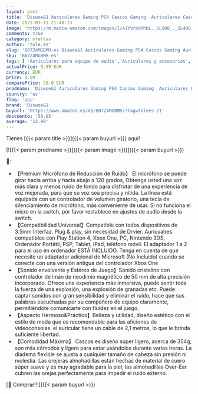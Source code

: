```yaml
---
layout: post
title: 'Diswoe&1 Auriculares Gaming PS4 Cascos Gaming  Auriculares Cascos Gaming de PC Estéreo con Micrófono Juego Gaming Headset con 3.5mm Jack Bajo Ruido Compatible con PC/Xbox One/Nintendo Switch/PC'
date: 2022-03-11 21:40:13
image: 'https://m.media-amazon.com/images/I/41YVrkdMhbL._SL500_._SL400_.jpg'
comments: true
category: ofertas
author: 'tole.es'
slug: 'B07Z4MGBMR-es Diswoe&1 Auriculares Gaming PS4 Cascos Gaming Auriculares...'
sku: 'B07Z4MGBMR-es'
tags: [ 'Auriculares para equipo de audio','Auriculares y accesorios','Consolas PlayStation 3','Consolas Wii','Consolas Xbox One','Electrónica','Hardware y juegos para PlayStation 3','Hardware y juegos para Sony PSP','Hardware y juegos para Wii','Hardware y juegos para Xbox One','Sistemas heredados','Sistemas heredados de Nintendo','Sistemas heredados de PlayStation','Videojuegos','diswoe&1','ps4', ]
actualPrice: 9.99 EUR
currency: EUR
price: 9.99
comparePrice: 20.0 EUR
prodname: 'Diswoe&1 Auriculares Gaming PS4 Cascos Gaming  Auriculares Cascos Gaming de PC Estéreo con Micrófono Juego Gaming Headset con 3.5mm Jack Bajo Ruido Compatible con PC/Xbox One/Nintendo Switch/PC'
country: 'es'
flag: '🇪🇸'
brand: 'Diswoe&1'
buyurl: 'https://www.amazon.es/dp/B07Z4MGBMR/?tag=tolees-21'
descuento: '50.05'
average: '12.99'
---
```


Tienes [{{< param title >}}]({{< param buyurl >}}) aqui!

[![{{< param prodname >}}]({{< param image >}})]({{< param buyurl >}})

🔎:

- 【Premium Micrófono de Reducción de Ruido】 El micrófono se puede girar hacia arriba y hacia abajo a 120 grados, Obtenga usted una voz más clara y menos ruido de fondo para disfrutar de una experiencia de voz mejorada, para que su voz sea precisa y nítida. La línea está equipada con un controlador de volumen giratorio, una tecla de silenciamiento de micrófono, más conveniente de usar. Si no funciona el micro en la switch, por favor restablece en ajustes de audio desde la switch.
- 【Compatibilidad Universal】Compatible con todos dispositivos de 3.5mm Interfaz. Plug & play, sin necesidad de Drvier. Auricualres compatibles con Play Station 4, Xbox One, PC, Nintendo 3DS, Ordenador Portátil, PSP, Tablet, iPad, teléfono móvil. El adaptador 1 a 2 para el uso en ordenador ESTÁ INCLUIDO. Tenga en cuenta de que necesite un adaptador adicional de Microsoft (No Incluido) cuando se conecte con una versión antigua del controlador Xbox One
- 【Sonido envolvente y Estéreo de Juego】Sonido cristalino con controlador de imán de neodimio magnético de 50 mm de alta precisión incorporado. Ofrece una experiencia más inmersiva, puede sentir toda la fuerza de una explosión, una explosión de granadas etc. Puede captar sonidos con gran sensibilidad y eliminar el ruido, hace que sus palabras escuchadas por su compañero de equipo claramente, permitiéndote comunicarte con fluidez en el juego.
- 【Aspecto Hermoso&Práctico】Belleza y utilidad, diseño estético con el estilo de moda que es recomendable para las aficiones de videoconsolas. el auricular tiene un cable de 2,1 metros, lo que le brinda suficiente libertad.
- 【Comodidad Máxima】 Cascos es diseño súper ligero, acerca de 354g, son más cómodos y ligero para estar usándolos durante varias horas. La diadema flexible se ajusta a cualquier tamaño de cabeza sin presión ni molestia. Las orejeras almohadillas están hechas de material de cuero súper suave y es muy agradable para la piel, las almohadillas Over-Ear cubren las orejas perfectamente para impedir el ruido externo.

[🛒 Comprar!!!]({{< param buyurl >}})
